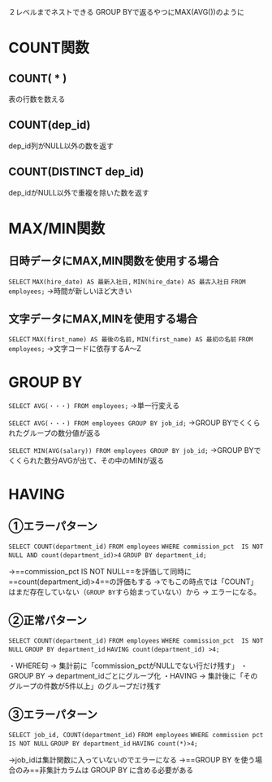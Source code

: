 ２レベルまでネストできる
GROUP BYで返るやつにMAX(AVG())のように
# COUNT関数
## COUNT( * )
表の行数を数える
## COUNT(dep_id)
dep_id列がNULL以外の数を返す
## COUNT(DISTINCT dep_id)
dep_idがNULL以外で重複を除いた数を返す
# MAX/MIN関数
## 日時データにMAX,MIN関数を使用する場合
`SELECT` 
  `MAX(hire_date) AS 最新入社日,`
  `MIN(hire_date) AS 最古入社日`
`FROM` 
  `employees;`
→時間が新しいほど大きい
## 文字データにMAX,MINを使用する場合

`SELECT` 
  `MAX(first_name) AS 最後の名前,`
  `MIN(first_name) AS 最初の名前`
`FROM` 
  `employees;`
→文字コードに依存するA～Z

# GROUP BY

`SELECT AVG(・・・) FROM employees;`
→単一行変える

`SELECT AVG(・・・) FROM employees GROUP BY job_id;`
→GROUP BYでくくられたグループの数分値が返る

`SELECT MIN(AVG(salary)) FROM employees GROUP BY job_id;`
→GROUP BYでくくられた数分AVGが出て、その中のMINが返る
# HAVING

## ①エラーパターン

`SELECT COUNT(department_id)` 
`FROM employees` 
`WHERE commission_pct  IS NOT NULL AND count(department_id)>4` 
`GROUP BY department_id;`  

→==commission_pct  IS NOT NULL==を評価して同時に==count(department_id)>4==の評価もする
→でもこの時点では「COUNT」はまだ存在していない（`GROUP BY`すら始まっていない）から 
→ エラーになる。

## ②正常パターン

`SELECT COUNT(department_id)` 
`FROM employees` 
`WHERE commission_pct  IS NOT NULL` 
`GROUP BY department_id` 
`HAVING count(department_id) >4;`  

・WHERE句 → 集計前に「commission_pctがNULLでない行だけ残す」
・GROUP BY → department_idごとにグループ化
・HAVING → 集計後に「そのグループの件数が5件以上」のグループだけ残す

## ③エラーパターン

`SELECT job_id, COUNT(department_id)` 
`FROM employees` 
`WHERE commission pct IS NOT NULL` 
`GROUP BY department_id` 
`HAVING count(*)>4;`

→job_idは集計関数に入っていないのでエラーになる
→==GROUP BY を使う場合のみ==非集計カラムは GROUP BY に含める必要がある

